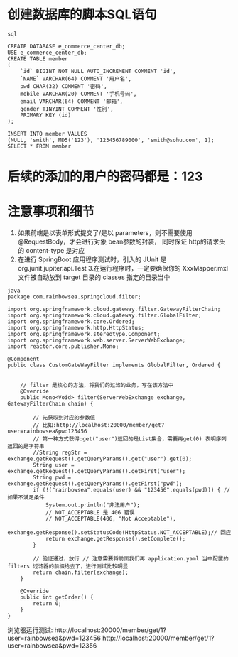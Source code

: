 # 创建数据库的脚本SQL语句
```
sql

CREATE DATABASE e_commerce_center_db;
USE e_commerce_center_db;
CREATE TABLE member
(
    `id` BIGINT NOT NULL AUTO_INCREMENT COMMENT 'id',
    `NAME` VARCHAR(64) COMMENT '用户名',
    pwd CHAR(32) COMMENT '密码',
    mobile VARCHAR(20) COMMENT '手机号码',
    email VARCHAR(64) COMMENT '邮箱',
    gender TINYINT COMMENT '性别',
    PRIMARY KEY (id)
);

INSERT INTO member VALUES
(NULL, 'smith', MD5('123'), '123456789000', 'smith@sohu.com', 1);
SELECT * FROM member

```
# 后续的添加的用户的密码都是：123

# 注意事项和细节
1. 如果前端是以表单形式提交了/是以 parameters，则不需要使用@RequestBody，才会进行对象 bean参数的封装，
同时保证 http的请求头的 content-type 是对应
2. 在进行 SpringBoot 应用程序测试时，引入的 JUnit 是 org.junit.jupiter.api.Test
3.在运行程序时，一定要确保你的 XxxMapper.mxl文件被自动放到 target 目录的 classes 指定的目录当中

```
java
package com.rainbowsea.springcloud.filter;

import org.springframework.cloud.gateway.filter.GatewayFilterChain;
import org.springframework.cloud.gateway.filter.GlobalFilter;
import org.springframework.core.Ordered;
import org.springframework.http.HttpStatus;
import org.springframework.stereotype.Component;
import org.springframework.web.server.ServerWebExchange;
import reactor.core.publisher.Mono;

@Component
public class CustomGateWayFilter implements GlobalFilter, Ordered {


    // filter 是核心的方法，将我们的过滤的业务，写在该方法中
    @Override
    public Mono<Void> filter(ServerWebExchange exchange, GatewayFilterChain chain) {

        // 先获取到对应的参数值
        // 比如:http://localhost:20000/member/get?user=rainbowsea&pwd123456
        // 第一种方式获得:get("user")返回的是List集合，需要再get(0) 表明序列返回的是字符串
        //String regStr = exchange.getRequest().getQueryParams().get("user").get(0);
        String user = exchange.getRequest().getQueryParams().getFirst("user");
        String pwd = exchange.getRequest().getQueryParams().getFirst("pwd");
        if (!("rainbowsea".equals(user) && "123456".equals(pwd))) { // 如果不满足条件
            System.out.println("非法用户");
            // NOT_ACCEPTABLE 是 406 错误
            // NOT_ACCEPTABLE(406, "Not Acceptable"),
            exchange.getResponse().setStatusCode(HttpStatus.NOT_ACCEPTABLE);// 回应
            return exchange.getResponse().setComplete();
        }

        // 验证通过，放行 // 注意需要将前面我们再 application.yaml 当中配置的 filters 过滤器的前缀给去了，进行测试比较明显
        return chain.filter(exchange);
    }

    @Override
    public int getOrder() {
        return 0;
    }
}

```
浏览器运行测试: http://localhost:20000/member/get/1?user=rainbowsea&pwd=123456
http://localhost:20000/member/get/1?user=rainbowsea&pwd=12356